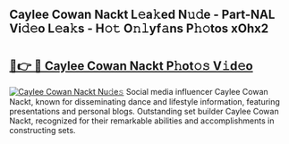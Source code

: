 ## Caylee Cowan Nackt L𝚎a𝚔ed N𝚞𝚍e - Part-NAL Vi𝚍𝚎o L𝚎a𝚔s - H𝚘𝚝 O𝚗𝚕yf𝚊ns P𝚑𝚘tos xOhx2

# <h2><a href="http://kfay28.oniu.top/?m=Caylee+Cowan+Nackt">🔗👉 🔴 Caylee Cowan Nackt P𝚑ot𝚘𝚜 V𝚒d𝚎o</a></h2>

[![Caylee Cowan Nackt Nu𝚍e𝚜](https://i.imgur.com/0qMVB7G.gif)](http://kfay28.oniu.top/?m=Caylee+Cowan+Nackt)
Social media influencer Caylee Cowan Nackt, known for disseminating dance and lifestyle information, featuring presentations and personal blogs. Outstanding set builder Caylee Cowan Nackt, recognized for their remarkable abilities and accomplishments in constructing sets.  
